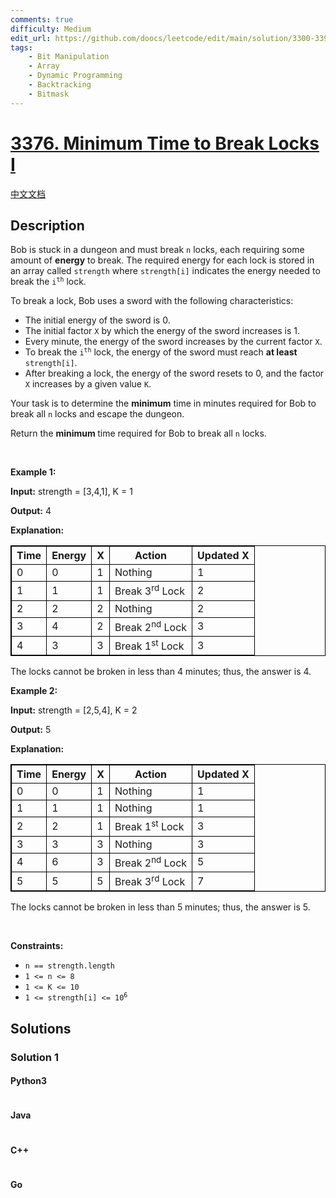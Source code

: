 ```yaml
---
comments: true
difficulty: Medium
edit_url: https://github.com/doocs/leetcode/edit/main/solution/3300-3399/3376.Minimum%20Time%20to%20Break%20Locks%20I/README_EN.md
tags:
    - Bit Manipulation
    - Array
    - Dynamic Programming
    - Backtracking
    - Bitmask
---
```


<!-- problem:start -->

# [3376. Minimum Time to Break Locks I](https://leetcode.com/problems/minimum-time-to-break-locks-i)

[中文文档](/solution/3300-3399/3376.Minimum%20Time%20to%20Break%20Locks%20I/README.md)

## Description

<!-- description:start -->

<p>Bob is stuck in a dungeon and must break <code>n</code> locks, each requiring some amount of <strong>energy</strong> to break. The required energy for each lock is stored in an array called <code>strength</code> where <code>strength[i]</code> indicates the energy needed to break the <code>i<sup>th</sup></code> lock.</p>

<p>To break a lock, Bob uses a sword with the following characteristics:</p>

<ul>
	<li>The initial energy of the sword is 0.</li>
	<li>The initial factor <code><font face="monospace">X</font></code> by which the energy of the sword increases is 1.</li>
	<li>Every minute, the energy of the sword increases by the current factor <code>X</code>.</li>
	<li>To break the <code>i<sup>th</sup></code> lock, the energy of the sword must reach <strong>at least</strong> <code>strength[i]</code>.</li>
	<li>After breaking a lock, the energy of the sword resets to 0, and the factor <code>X</code> increases by a given value <code>K</code>.</li>
</ul>

<p>Your task is to determine the <strong>minimum</strong> time in minutes required for Bob to break all <code>n</code> locks and escape the dungeon.</p>

<p>Return the <strong>minimum </strong>time required for Bob to break all <code>n</code> locks.</p>

<p>&nbsp;</p>
<p><strong class="example">Example 1:</strong></p>

<div class="example-block">
<p><strong>Input:</strong> <span class="example-io">strength = [3,4,1], K = 1</span></p>

<p><strong>Output:</strong> <span class="example-io">4</span></p>

<p><strong>Explanation:</strong></p>

<table style="border: 1px solid black;">
	<tbody>
		<tr>
			<th style="border: 1px solid black;">Time</th>
			<th style="border: 1px solid black;">Energy</th>
			<th style="border: 1px solid black;">X</th>
			<th style="border: 1px solid black;">Action</th>
			<th style="border: 1px solid black;">Updated X</th>
		</tr>
		<tr>
			<td style="border: 1px solid black;">0</td>
			<td style="border: 1px solid black;">0</td>
			<td style="border: 1px solid black;">1</td>
			<td style="border: 1px solid black;">Nothing</td>
			<td style="border: 1px solid black;">1</td>
		</tr>
		<tr>
			<td style="border: 1px solid black;">1</td>
			<td style="border: 1px solid black;">1</td>
			<td style="border: 1px solid black;">1</td>
			<td style="border: 1px solid black;">Break 3<sup>rd</sup> Lock</td>
			<td style="border: 1px solid black;">2</td>
		</tr>
		<tr>
			<td style="border: 1px solid black;">2</td>
			<td style="border: 1px solid black;">2</td>
			<td style="border: 1px solid black;">2</td>
			<td style="border: 1px solid black;">Nothing</td>
			<td style="border: 1px solid black;">2</td>
		</tr>
		<tr>
			<td style="border: 1px solid black;">3</td>
			<td style="border: 1px solid black;">4</td>
			<td style="border: 1px solid black;">2</td>
			<td style="border: 1px solid black;">Break 2<sup>nd</sup> Lock</td>
			<td style="border: 1px solid black;">3</td>
		</tr>
		<tr>
			<td style="border: 1px solid black;">4</td>
			<td style="border: 1px solid black;">3</td>
			<td style="border: 1px solid black;">3</td>
			<td style="border: 1px solid black;">Break 1<sup>st</sup> Lock</td>
			<td style="border: 1px solid black;">3</td>
		</tr>
	</tbody>
</table>

<p>The locks cannot be broken in less than 4 minutes; thus, the answer is 4.</p>
</div>

<p><strong class="example">Example 2:</strong></p>

<div class="example-block">
<p><strong>Input:</strong> <span class="example-io">strength = [2,5,4], K = 2</span></p>

<p><strong>Output:</strong> <span class="example-io">5</span></p>

<p><strong>Explanation:</strong></p>

<table style="border: 1px solid black;">
	<tbody>
		<tr>
			<th style="border: 1px solid black;">Time</th>
			<th style="border: 1px solid black;">Energy</th>
			<th style="border: 1px solid black;">X</th>
			<th style="border: 1px solid black;">Action</th>
			<th style="border: 1px solid black;">Updated X</th>
		</tr>
		<tr>
			<td style="border: 1px solid black;">0</td>
			<td style="border: 1px solid black;">0</td>
			<td style="border: 1px solid black;">1</td>
			<td style="border: 1px solid black;">Nothing</td>
			<td style="border: 1px solid black;">1</td>
		</tr>
		<tr>
			<td style="border: 1px solid black;">1</td>
			<td style="border: 1px solid black;">1</td>
			<td style="border: 1px solid black;">1</td>
			<td style="border: 1px solid black;">Nothing</td>
			<td style="border: 1px solid black;">1</td>
		</tr>
		<tr>
			<td style="border: 1px solid black;">2</td>
			<td style="border: 1px solid black;">2</td>
			<td style="border: 1px solid black;">1</td>
			<td style="border: 1px solid black;">Break 1<sup>st</sup> Lock</td>
			<td style="border: 1px solid black;">3</td>
		</tr>
		<tr>
			<td style="border: 1px solid black;">3</td>
			<td style="border: 1px solid black;">3</td>
			<td style="border: 1px solid black;">3</td>
			<td style="border: 1px solid black;">Nothing</td>
			<td style="border: 1px solid black;">3</td>
		</tr>
		<tr>
			<td style="border: 1px solid black;">4</td>
			<td style="border: 1px solid black;">6</td>
			<td style="border: 1px solid black;">3</td>
			<td style="border: 1px solid black;">Break 2<sup>n</sup><sup>d</sup> Lock</td>
			<td style="border: 1px solid black;">5</td>
		</tr>
		<tr>
			<td style="border: 1px solid black;">5</td>
			<td style="border: 1px solid black;">5</td>
			<td style="border: 1px solid black;">5</td>
			<td style="border: 1px solid black;">Break 3<sup>r</sup><sup>d</sup> Lock</td>
			<td style="border: 1px solid black;">7</td>
		</tr>
	</tbody>
</table>

<p>The locks cannot be broken in less than 5 minutes; thus, the answer is 5.</p>
</div>

<p>&nbsp;</p>
<p><strong>Constraints:</strong></p>

<ul>
	<li><code>n == strength.length</code></li>
	<li><code>1 &lt;= n &lt;= 8</code></li>
	<li><code>1 &lt;= K &lt;= 10</code></li>
	<li><code>1 &lt;= strength[i] &lt;= 10<sup>6</sup></code></li>
</ul>

<!-- description:end -->

## Solutions

<!-- solution:start -->

### Solution 1

<!-- tabs:start -->

#### Python3

```python

```

#### Java

```java

```

#### C++

```cpp

```

#### Go

```go

```

<!-- tabs:end -->

<!-- solution:end -->

<!-- problem:end -->
